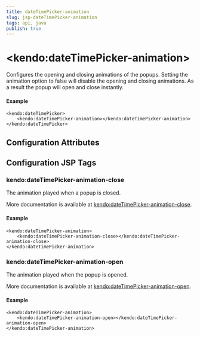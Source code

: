 ```yaml
---
title: dateTimePicker-animation
slug: jsp-dateTimePicker-animation
tags: api, java
publish: true
---
```


# \<kendo:dateTimePicker-animation\>

Configures the opening and closing animations of the popups. Setting the animation option to false will disable the opening and closing animations. As a result the popup will open and close instantly.

#### Example
    <kendo:dateTimePicker>
        <kendo:dateTimePicker-animation></kendo:dateTimePicker-animation>
    </kendo:dateTimePicker>

## Configuration Attributes


##  Configuration JSP Tags

### kendo:dateTimePicker-animation-close

The animation played when a popup is closed.

More documentation is available at [kendo:dateTimePicker-animation-close](/api/wrappers/jsp/datetimepicker/animation-close).

#### Example

    <kendo:dateTimePicker-animation>
        <kendo:dateTimePicker-animation-close></kendo:dateTimePicker-animation-close>
    </kendo:dateTimePicker-animation>

### kendo:dateTimePicker-animation-open

The animation played when the popup is opened.

More documentation is available at [kendo:dateTimePicker-animation-open](/api/wrappers/jsp/datetimepicker/animation-open).

#### Example

    <kendo:dateTimePicker-animation>
        <kendo:dateTimePicker-animation-open></kendo:dateTimePicker-animation-open>
    </kendo:dateTimePicker-animation>

